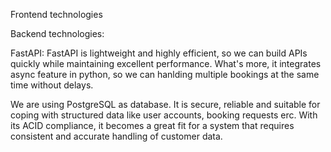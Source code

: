 Frontend technologies

Backend technologies:

FastAPI: FastAPI is lightweight and highly efficient, so we can build APIs quickly while maintaining excellent performance. What's more, it integrates async feature in python, so we can hanlding multiple bookings at the same time without delays.

We are using PostgreSQL as database. It is secure, reliable and suitable for coping with structured data like user accounts, booking requests erc.
With its ACID compliance, it becomes a great fit for a system that requires consistent and accurate handling of customer data.


